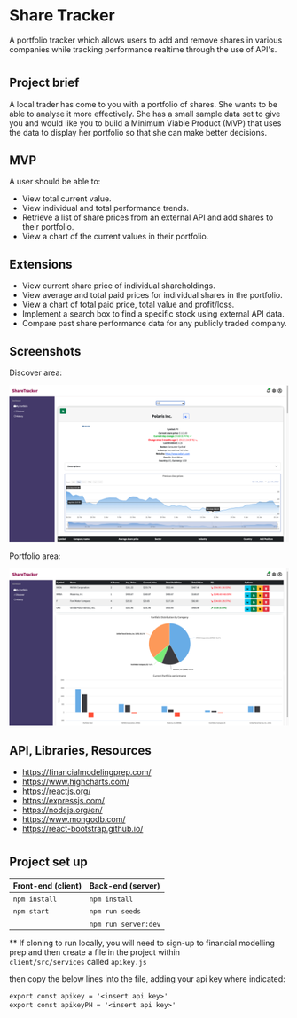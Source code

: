 # Share Tracker

A portfolio tracker which allows users to add and remove shares in various companies while tracking performance realtime through the use of API's.

#
## Project brief

A local trader has come to you with a portfolio of shares. She wants to be able to analyse it more effectively. She has a small sample data set to give you and would like you to build a Minimum Viable Product (MVP) that uses the data to display her portfolio so that she can make better decisions.


## MVP

A user should be able to:

- View total current value.
- View individual and total performance trends.
- Retrieve a list of share prices from an external API and add shares to their portfolio.
- View a chart of the current values in their portfolio.

## Extensions

- View current share price of individual shareholdings.
- View average and total paid prices for individual shares in the portfolio.
- View a chart of total paid price, total value and profit/loss.
- Implement a search box to find a specific stock using external API data.
- Compare past share performance data for any publicly traded company.

## Screenshots

Discover area:

![Screenshot of Portfolio page](images/discoverPage.png "Discover Page")

Portfolio area:

![Screenshot of Discover page](images/portfolioPage.png "Portfolio Page")

## API, Libraries, Resources

- https://financialmodelingprep.com/ 
- https://www.highcharts.com/
- https://reactjs.org/
- https://expressjs.com/
- https://nodejs.org/en/
- https://www.mongodb.com/
- https://react-bootstrap.github.io/


#
## Project set up

| Front-end (client) | Back-end (server)    |
| :---               | :---                 |
| `npm install`      | `npm install`        |
| `npm start`        | `npm run seeds`      |
|                    | `npm run server:dev` |

** If cloning to run locally, you will need to sign-up to financial modelling prep and then create  a file in the project within  
``` client/src/services ``` called ```apikey.js```

then copy the below lines into the file, adding your api key where indicated:

```
export const apikey = '<insert api key>'
export const apikeyPH = '<insert api key>' 
```

